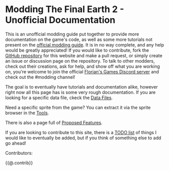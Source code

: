 # Modding The Final Earth 2 - Unofficial Documentation

This is an unofficial modding guide put together to provide more documentation on the game's code, as well as some more tutorials not present on the [official modding guide](https://florianvanstrien.nl/TheFinalEarth2/modding.php). It is in no way complete, and any help would be greatly appreciated! If you would like to contribute, fork the [GitHub repository](https://github.com/tfe2-modding/tfe2-modding.github.io) for this website and make a pull request, or simply create an issue or discussion page on the repository. To talk to other modders, check out their creations, ask for help, and show off what you are working on, you're welcome to join the official [Florian's Games Discord server](https://discord.gg/r4H25JM) and check out the #modding channel!

The goal is to eventually have tutorials and documentation alike, however right now all this page has is some very rough documentation. If you are looking for a specific data file, ckeck the [Data Files](DataFiles/).

Need a specific sprite from the game? You can extract it via the sprite browser in the [Tools](Tools/).

There is also a page full of [Proposed Features](ProposedFeatures.html).

If you are looking to contribute to this site, there is a [TODO list](TODO.html) of things I would like to eventually be added, but if you think of something else to add go ahead!

Contributors:

{{@.contrib}}
